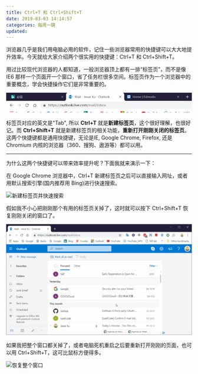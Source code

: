 ```yaml
---
title: Ctrl+T 和 Ctrl+Shift+T
date: 2019-03-03 14:14:57
categories: 每周一键
updated: 
---
```


浏览器几乎是我们用电脑必用的软件，记住一些浏览器常用的快捷键可以大大地提升效率。今天就给大家介绍两个很实用的快捷键：Ctrl+T 和 Ctrl+Shift+T。

<!--more-->

用过比较现代浏览器的人都知道，一般浏览器顶上都有一排“标签页”，而不是像 IE6 那样一个页面开一个窗口，省了任务栏很多空间。标签页作为一个浏览器中的重要概念，学会快捷操作它们是非常重要的。

![标签页](https://raw.githubusercontent.com/mgrddsj/PicLib/master/%E6%A0%87%E7%AD%BE%E9%A1%B5.png)

标签页对应的英文是"Tab", 所以 **Ctrl+T** 就是**新建标签页**，这个很好理解，也很好记。而 **Ctrl+Shift+T** 就是新建标签页的相关功能，**重新打开刚刚关闭的标签页**。这两个快捷键都是通用快捷键，无论是IE, Google Chrome, Firefox, 还是 Chromium 内核的浏览器（360、搜狗、遨游等）都可以用。

------

为什么这两个快捷键可以带来效率提升呢？下面我就来演示一下：

在 Google Chrome 浏览器中，Ctrl+T 新建标签页之后可以直接输入网址，或者用默认搜索引擎(国内推荐用 Bing)进行快速搜索。

![新建标签页并快速搜索](https://raw.githubusercontent.com/mgrddsj/PicLib/master/Ctrl%2BT.gif)

假如我不小心把刚刚那个有用的标签页关掉了，这时就可以按下 Ctrl+Shift+T 恢复刚刚关闭的窗口了。

![](https://raw.githubusercontent.com/mgrddsj/PicLib/master/Ctrl%2BShift%2BT.gif)

如果我把整个窗口都关掉了，或者电脑死机重启之后要重新打开刚刚的页面，也可以用 Ctrl+Shift+T，这可比鼠标方便得多。

![恢复整个窗口](https://raw.githubusercontent.com/mgrddsj/PicLib/master/Ctrl%2BShift%2BT-Window.gif)

